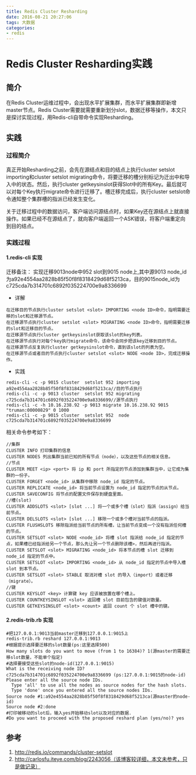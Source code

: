 ```yaml
---
title: Redis Cluster Resharding
date: 2016-08-21 20:27:06
tags: 大数据
categories:
- redis
---
```

# Redis Cluster Resharding实践
## 简介
在Redis Cluster运维过程中，会出现水平扩展集群，而水平扩展集群即新增master节点。Redis Cluster需要就需要重新划分slot，数据迁移等操作，本文只是探讨实现过程，用Redis-cli自带命令实现Resharding。
## 实践
### 过程简介
真正开始Resharding之前，会先在源结点和目的结点上执行cluster setslot <slot> importing和cluster setslot <slot> migrating命令，将要迁移的槽分别标记为迁出中和导入中的状态。然后，执行cluster getkeysinslot获得Slot中的所有Key。最后就可以对每个Key执行migrate命令进行迁移了。槽迁移完成后，执行cluster setslot命令通知整个集群槽的指派已经发生变化。

关于迁移过程中的数据访问，客户端访问源结点时，如果Key还在源结点上就直接操作。如果已经不在源结点了，就向客户端返回一个ASK错误，将客户端重定向到目的结点。
### 实践过程
#### 1.redis-cli 实现
迁移备注：
实现迁移9013node中952 slot到9015 node上,其中源9013 node_id为a92e4554aa2828b85f50f8f8318429d68f5213ca，目的9015node_id为c725cda7b314701c6892f035224700e9a8336699
- 详解
```
在迁移目的节点执行cluster setslot <slot> IMPORTING <node ID>命令，指明需要迁移的slot和迁移源节点。
在迁移源节点执行cluster setslot <slot> MIGRATING <node ID>命令，指明需要迁移的slot和迁移目的节点。
在迁移源节点执行cluster getkeysinslot获取该slot的key列表。
在迁移源节点执行对每个key执行migrate命令，该命令会同步把该key迁移到目的节点。
在迁移源节点反复执行cluster getkeysinslot命令，直到该slot的列表为空。
在迁移源节点或者目的节点执行cluster setslot <slot> NODE <node ID>，完成迁移操作。
```
- 实践
```
redis-cli -c -p 9015 cluster  setslot 952 importing a92e4554aa2828b85f50f8f8318429d68f5213ca//目的节点执行
redis-cli -c -p 9013 cluster  setslot 952 migrating c725cda7b314701c6892f035224700e9a8336699//源节点执行
redis-cli -c -h 10.16.238.92 -p 9013 migrate 10.16.238.92 9015 "truman:00000829" 0 1000
redis-cli -c -p 9015 cluster  setslot 952  node c725cda7b314701c6892f035224700e9a8336699
```
相关命令参考如下：
```
//集群
CLUSTER INFO 打印集群的信息
CLUSTER NODES 列出集群当前已知的所有节点（node），以及这些节点的相关信息。
//节点
CLUSTER MEET <ip> <port> 将 ip 和 port 所指定的节点添加到集群当中，让它成为集群的一份子。
CLUSTER FORGET <node_id> 从集群中移除 node_id 指定的节点。
CLUSTER REPLICATE <node_id> 将当前节点设置为 node_id 指定的节点的从节点。
CLUSTER SAVECONFIG 将节点的配置文件保存到硬盘里面。
//槽(slot)
CLUSTER ADDSLOTS <slot> [slot ...] 将一个或多个槽（slot）指派（assign）给当前节点。
CLUSTER DELSLOTS <slot> [slot ...] 移除一个或多个槽对当前节点的指派。
CLUSTER FLUSHSLOTS 移除指派给当前节点的所有槽，让当前节点变成一个没有指派任何槽的节点。
CLUSTER SETSLOT <slot> NODE <node_id> 将槽 slot 指派给 node_id 指定的节点，如果槽已经指派给另一个节点，那么先让另一个节点删除该槽>，然后再进行指派。
CLUSTER SETSLOT <slot> MIGRATING <node_id> 将本节点的槽 slot 迁移到 node_id 指定的节点中。
CLUSTER SETSLOT <slot> IMPORTING <node_id> 从 node_id 指定的节点中导入槽 slot 到本节点。
CLUSTER SETSLOT <slot> STABLE 取消对槽 slot 的导入（import）或者迁移（migrate）。
//键
CLUSTER KEYSLOT <key> 计算键 key 应该被放置在哪个槽上。
CLUSTER COUNTKEYSINSLOT <slot> 返回槽 slot 目前包含的键值对数量。
CLUSTER GETKEYSINSLOT <slot> <count> 返回 count 个 slot 槽中的键。
```
#### 2.redis-trib.rb 实现
```
#把127.0.0.1:9013当前master迁移到127.0.0.1:9015上  
redis-trib.rb reshard 127.0.0.1:9013  
#根据提示选择要迁移的slot数量(ps:这里选择500)  
How many slots do you want to move (from 1 to 16384)? 1(源master的需要迁移slot数量，不能单个指定)  
#选择要接受这些slot的node-id(127.0.0.1:9015)  
What is the receiving node ID? c725cda7b314701c6892f035224700e9a8336699 (ps:127.0.0.1:9015的node-id)  
Please enter all the source node IDs.  
  Type 'all' to use all the nodes as source nodes for the hash slots.  
  Type 'done' once you entered all the source nodes IDs.  
Source node #1:a92e4554aa2828b85f50f8f8318429d68f5213ca(源master的node-id)  
Source node #2:done  
#打印被移动的slot后，输入yes开始移动slot以及对应的数据.  
#Do you want to proceed with the proposed reshard plan (yes/no)? yes  
```
## 参考
1. http://redis.io/commands/cluster-setslot
2. http://carlosfu.iteye.com/blog/2243056（该博客较详细，本文未参考，只是做记录）

